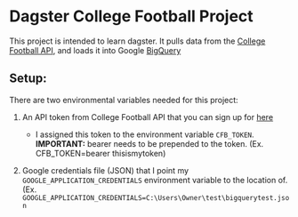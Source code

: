# Dagster College Football Project
This project is intended to learn dagster. It pulls data from the [College Football API](https://collegefootballdata.com/), and loads it into Google [BigQuery](https://cloud.google.com/bigquery)

## Setup:
There are two environmental variables needed for this project:
1. An API token from College Football API that you can sign up for [here](https://collegefootballdata.com/key)
   * I assigned this token to the environment variable `CFB_TOKEN`. **IMPORTANT:** bearer needs to be prepended to the token. (Ex. CFB_TOKEN=bearer thisismytoken)
   
2. Google credentials file (JSON) that I point my `GOOGLE_APPLICATION_CREDENTIALS` environment variable to the location of. (Ex. `GOOGLE_APPLICATION_CREDENTIALS=C:\Users\Owner\test\bigquerytest.json`
